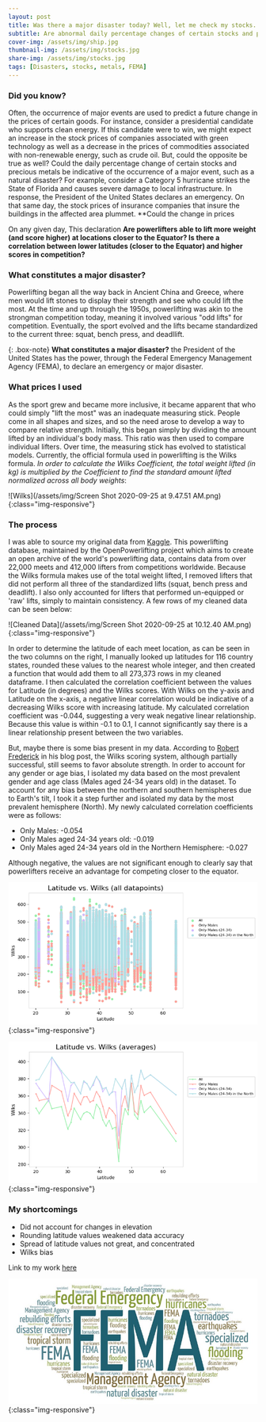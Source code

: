 ```yaml
---
layout: post
title: Was there a major disaster today? Well, let me check my stocks..
subtitle: Are abnormal daily percentage changes of certain stocks and precious metals indicative of a federally declared disaster?
cover-img: /assets/img/ship.jpg
thumbnail-img: /assets/img/stocks.jpg
share-img: /assets/img/stocks.jpg
tags: [Disasters, stocks, metals, FEMA]
---
```



### Did you know?

Often, the occurrence of major events are used to predict a future change in the prices of certain goods.  For instance, consider a presidential candidate who supports clean energy.  If this candidate were to win, we might expect an increase in the stock prices of companies associated with green technology as well as a decrease in the prices of commodities associated with non-renewable energy, such as crude oil.  But, could the opposite be true as well?  Could the daily percentage change of certain stocks and precious metals be indicative of the occurrence of a major event, such as a natural disaster?  For example, consider a Category 5 hurricane strikes the State of Florida and causes severe damage to local infrastructure.  In response, the President of the United States declares an emergency.  On that same day, the stock prices of insurance companies that insure the buildings in the affected area plummet.  **Could the change in prices       

On any given day,   This declaration          **Are powerlifters able to lift more weight (and score higher) at locations closer to the Equator?  Is there a correlation between lower latitudes (closer to the Equator) and higher scores in competition?**  


### What constitutes a major disaster?

Powerlifting began all the way back in Ancient China and Greece, where men would lift stones to display their strength and see who could lift the most.  At the time and up through the 1950s, powerlifting was akin to the strongman competition today, meaning it involved various "odd lifts" for competition.  Eventually, the sport evolved and the lifts became standardized to the current three:  squat, bench press, and deadllift.  

{: .box-note}
**What constitutes a major disaster?** the President of the United States has the power, through the Federal Emergency Management Agency (FEMA), to declare an emergency or major disaster.

### What prices I used
As the sport grew and became more inclusive, it became apparent that who could simply "lift the most" was an inadequate measuring stick.  People come in all shapes and sizes, and so the need arose to develop a way to compare relative strength.  Initially, this began simply by dividing the amount lifted by an individual's body mass.  This ratio was then used to compare individual lifters.  Over time, the measuring stick has evolved to statistical models.  Currently, the official formula used in powerlifting is the Wilks formula.  *In order to calculate the Wilks Coefficient, the total weight lifted (in kg) is multiplied by the Coefficient to find the standard amount lifted normalized across all body weights*:     

![Wilks](/assets/img/Screen Shot 2020-09-25 at 9.47.51 AM.png){:class="img-responsive"}


### The process

I was able to source my original data from [Kaggle](https://www.kaggle.com/open-powerlifting/powerlifting-database).  This powerlifting database, maintained by the OpenPowerlifting project which aims to create an open archive of the world's powerlifting data, contains data from over 22,000 meets and 412,000 lifters from competitions worldwide.  Because the Wilks formula makes use of the total weight lifted, I removed lifters that did not perform all three of the standardized lifts (squat, bench press and deadlift).  I also only accounted for lifters that performed un-equipped or 'raw' lifts, simply to maintain consistency.  A few rows of my cleaned data can be seen below:  

![Cleaned Data](/assets/img/Screen Shot 2020-09-25 at 10.12.40 AM.png){:class="img-responsive"}

In order to determine the latitude of each meet location, as can be seen in the two columns on the right, I manually looked up latitudes for 116 country states, rounded these values to the nearest whole integer, and then created a function that would add them to all 273,373 rows in my cleaned dataframe.  I then calculated the correlation coefficient between the values for Latitude (in degrees) and the Wilks scores.  With Wilks on the y-axis and Latitude on the x-axis, a negative linear correlation would be indicative of a decreasing Wilks score with increasing latitude.  My calculated correlation coefficient was -0.044, suggesting a very weak negative linear relationship.  Because this value is within -0.1 to 0.1, I cannot significantly say there is a linear relationship present between the two variables.  

But, maybe there is some bias present in my data.  According to [Robert Frederick](http://www.strongur.io/can-we-do-better-than-wilks-absolutely/) in his blog post, the Wilks scoring system, although partially successful, still seems to favor absolute strength.  In order to account for any gender or age bias, I isolated my data based on the most prevalent gender and age class (Males aged 24-34 years old) in the dataset.  To account for any bias between the northern and southern hemispheres due to Earth's tilt, I took it a step further and isolated my data by the most prevalent hemisphere (North).  My newly calculated correlation coefficients were as follows:

- Only Males:  -0.054
- Only Males aged 24-34 years old:  -0.019
- Only Males aged 24-34 years old in the Northern Hemisphere:  -0.027

Although negative, the values are not significant enough to clearly say that powerlifters receive an advantage for competing closer to the equator.  


![Scatterplot](/assets/img/All_Datapoints.png){:class="img-responsive"}


![Line Graph](/assets/img/Averages.png){:class="img-responsive"}


### My shortcomings

- Did not account for changes in elevation
- Rounding latitude values weakened data accuracy
- Spread of latitude values not great, and concentrated
- Wilks bias


Link to my work [here](https://github.com/Collin-Campbell/BuildWeek2/blob/main/project.ipynb)

![FEMA](/assets/img/FEMA.jpg){:class="img-responsive"}
